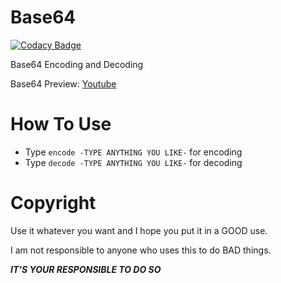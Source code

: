 # Base64
[![Codacy Badge](https://app.codacy.com/project/badge/Grade/d5cc9f43ab3a46ce8105c09f5761233c)](https://www.codacy.com/gh/Reynaldev/Base64/dashboard?utm_source=github.com&amp;utm_medium=referral&amp;utm_content=Reynaldev/Base64&amp;utm_campaign=Badge_Grade)

Base64 Encoding and Decoding

Base64 Preview: [Youtube](https://youtu.be/yFJTNGeiluY)

# How To Use
- Type `encode -TYPE ANYTHING YOU LIKE-` for encoding
- Type `decode -TYPE ANYTHING YOU LIKE-` for decoding

# Copyright
Use it whatever you want and I hope you put it in a GOOD use.

I am not responsible to anyone who uses this to do BAD things.

***IT'S YOUR RESPONSIBLE TO DO SO***

